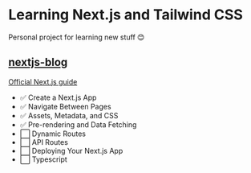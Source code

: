 # Learning Next.js and Tailwind CSS

Personal project for learning new stuff 😊

## [nextjs-blog](./nextjs-blog/README.md)

[Official Next.js guide](https://nextjs.org/learn/basics/create-nextjs-app)

- ✅ Create a Next.js App
- ✅ Navigate Between Pages
- ✅ Assets, Metadata, and CSS
- ✅ Pre-rendering and Data Fetching
- ⬜ Dynamic Routes
- ⬜ API Routes
- ⬜ Deploying Your Next.js App
- ⬜ Typescript
